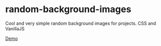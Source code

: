 # random-background-images

Cool and very simple random background images for projects. CSS and VanillaJS

<a href="https://miloszekovic.github.io/random-background-images/">Demo</a>
